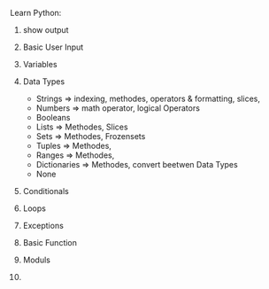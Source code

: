 Learn Python:
1. show output
2. Basic User Input
3. Variables
4. Data Types
    
    - Strings  => indexing, methodes, operators & formatting, slices,
    - Numbers  => math operator, logical Operators 
    - Booleans
    - Lists    => Methodes, Slices
    - Sets     => Methodes, Frozensets
    - Tuples   => Methodes, 
    - Ranges   => Methodes, 
    - Dictionaries => Methodes, convert beetwen Data Types
    - None
5. Conditionals 
6. Loops
7. Exceptions
8. Basic Function
9. Moduls
10.

